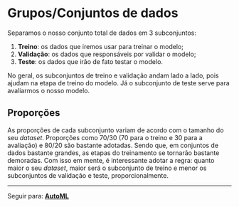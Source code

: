 # Grupos/Conjuntos de dados
Separamos o nosso conjunto total de dados em 3 subconjuntos:

1. **Treino**: os dados que iremos usar para treinar o modelo;
1. **Validação**: os dados que responsáveis por validar o modelo;
1. **Teste**: os dados que irão de fato testar o modelo.

No geral, os subconjuntos de treino e validação andam lado a lado, pois ajudam na etapa de treino do modelo. Já o subconjunto de teste serve para avaliarmos o nosso modelo.

## Proporções
As proporções de cada subconjunto variam de acordo com o tamanho do seu _dataset_. Proporções como 70/30 (70 para o treino e 30 para a avaliação) e 80/20 são bastante adotadas. Sendo que, em conjuntos de dados bastante grandes, as etapas do treinamento se tornarão bastante demoradas. Com isso em mente, é interessante adotar a regra: quanto maior o seu _dataset_, maior será o subconjunto de treino e menor os subconjuntos de validação e teste, proporcionalmente.

----------

Seguir para: [**AutoML**](automl.md)